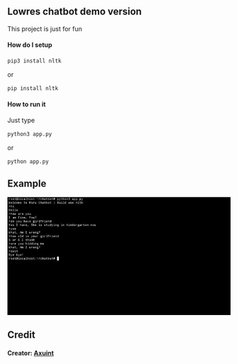 ## Lowres chatbot demo version

This project is just for fun 

#### How do I setup
``` bash
pip3 install nltk
```
or
```bash
pip install nltk
```

#### How to run it
Just type
```bash
python3 app.py
```
or
```bash
python app.py
```

## Example
<img src="example.jpg" >

## Credit
#### Creator: [Axuint](#https://miftahfauzan.netlify.app)
